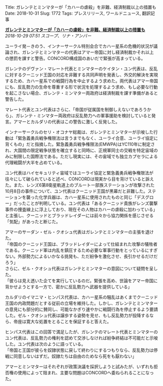 Title: ガレンテとミンマターが「カハーの虐殺」を非難、経済制裁以上の措置も
Date: 2018-10-31
Slug: 1772
Tags: プレスリリース, ワールドニュース, 翻訳記事

<p class="lead"><strong><a href="https://community.eveonline.com/news/news-channels/world-news/republic-and-federation-condemn-kahah-massacres-threaten-sanctions-or-worse/">ガレンテとミンマターが「カハーの虐殺」を非難、経済制裁以上の措置も</a></strong><br/>
<em>2018-10-29 07:51 スコープ、リナ・アンバー</em></p>
<p>ユーライ発－きのう、インナーサークル特別会合でカハー星系の危機的状況が議論され、ガレンテとミンマターの代表はアマー帝国に対し経済制裁かそれ以上の懲罰を課すと警告。CONCORD構成国のあいだで緊張が高まっている。</p>
<p>ガレンテのデヴァン・マレート代表とミンマターのケイタン・ユン代表は、反乱に対するクーニッド王国の対応を非難する共同声明を発表し、外交的解決を実現するため、カハー星系での戦闘行為を中止するよう求めた。両代表はアマー帝国にも、反乱勢力の生命を尊重する形で状況を処理するよう求め、もし必要な行動を起こさない場合、ガレンテ・ミンマター両政府は経済制裁を課す準備があると警告した。</p>
<p>マレート代表とユン代表はさらに、「帝国が従属国を制御しえないであろうから」、ガレンテ・ミンマター両政府は反乱勢力への軍事援助を検討していると発言。アマーとカルダリの代表はこの警告に激しく反発した。</p>
<p>インナーサークルのセリ・オコナヤ総裁は、ガレンテとミンマターが示唆した行動は「緊急義勇兵戦争権限法は言うまでもなく、ユーライ合意、ユーライ協定に背くもの」だと指摘した。緊急義勇兵戦争権限法(EMWPA)はYC110年に制定され、大国間の限定戦争状態を確立すると同時に、正規軍同士の交戦を特定宙域のみに制限した国際法である。ただし現実には、その宙域でも独立カプセラによる代理戦闘が大半を占めている。</p>
<p>ユン代表はハイセキュリティ宙域ではユーライ協定と緊急義勇兵戦争権限法が往々にして破られていると述べ、CONCORDは現実から目を背けていると訴えた。また、レンズ6第8衛星軌道上のブルートー部族ステーションが攻撃された10月8日の事件について、ユン代表はクーニッド王国が黒幕だと非難した。ステーションを襲った化学兵器は、カハー星系に使用されたものと同じ「デスグロー」だったことが判明している。ユン代表は「あるクーニッド貴族がレンズ襲撃事件の捜査線上に浮上しており、現在その人物はカハーの虐殺に加わっている」と主張し、クーニッドとブラッドレイダーには前々から協力関係を感じさせる「気配」があったと断じた。</p>
<p>アマーのサーダン・ゼル・クオシュ代表はガレンテとミンマターの主張を退けた。<br/>
「帝国のクーニッド王国は、ブラッドレイダーによって仕組まれた攻撃の犠牲者である。クーニッド軍は内乱を鎮圧するため必要な軍事行動をとっているにすぎない。外部勢力によるいかなる挑発も、ただ紛争を激化させ、長引かせるだけだろう」<br/>
さらに、ゼル・クオシュ代表はガレンテとミンマターの意図について疑問を呈した。<br/>
「彼らは見え透いた企てを実行しているのだ。緊張を高め、世論をアマー帝国に背かせようとする一方で、密かに反乱勢力へ武器を提供している」</p>
<p>カルダリのイマニマ・ヒンパス代表は、カハー星系の騒乱はあくまでクーニッド王国の内政問題だとする従前の立場を維持した。しかし、ガレンテとミンマターの意見にも部分的に賛同し、可能なかぎり速やかに戦闘行為を停止するよう要請した。ゼル・クオシュ代表は譲歩する姿勢を見せ、もし反乱勢力が投降するなら、帝座は寛大な処置をとることを保証すると答えた。</p>
<p>ヒンパス代表はこの回答で満足したが、ガレンテのマレート代表とミンマターのユン代表は、反乱勢力の権利を認めて交渉しなければ紛争終結は不可能だと示唆した。ユン代表は次のように語っている。<br/>
「帝国と王国が彼らを奴隷状態に戻して終わりにするつもりなら、反乱勢力は停戦に同意しないはずだ。奴隷たちは自由のためなら死をも厭わない」</p>
<p>アマーとミンマターはそれぞれが政策決議を採択しようと試みたが、いずれも拒否権の使用によって阻まれ、主要な問題はCONCORDへ委ねられることになった。</p>

